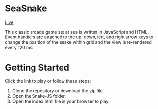 # SeaSnake

[Live](https://dalailama3.github.io/)

This classic arcade game set at sea is written in JavaScript and HTML.  Event handlers are attached to the up, down, left, and right arrow keys to change the position of the snake within grid and the view is re-rendered every 120 ms.

# Getting Started
Click the link to play or follow these steps:

1.  Clone the repository or download the zip file.
2.  Open the Snake-JS folder.
3.  Open the index.html file in your browser to play.

